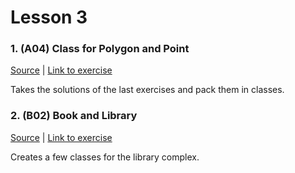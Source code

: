 # Lesson 3

### 1. (A04) Class for Polygon and Point
[Source](./A04_polygon_point_class/ExerciseSolution/) | [Link to exercise](http://fsr.github.io/csharp-lessons/exercises/A04_polygon_point_class.html)

Takes the solutions of the last exercises and pack them in classes.

### 2. (B02) Book and Library
[Source](./B02_book_library/ExerciseSolution/) | [Link to exercise](http://fsr.github.io/csharp-lessons/exercises/B02_book_library.html)

Creates a few classes for the library complex.